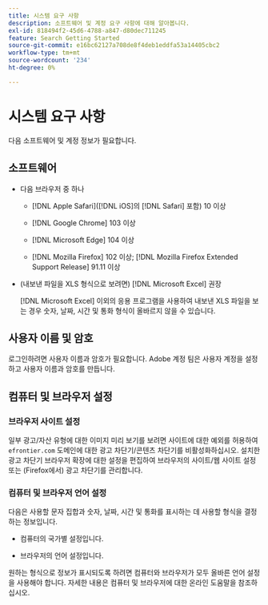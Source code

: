```yaml
---
title: 시스템 요구 사항
description: 소프트웨어 및 계정 요구 사항에 대해 알아봅니다.
exl-id: 818494f2-45d6-4788-a847-d80dec711245
feature: Search Getting Started
source-git-commit: e16bc62127a708de8f4deb1eddfa53a14405cbc2
workflow-type: tm+mt
source-wordcount: '234'
ht-degree: 0%

---
```


# 시스템 요구 사항

다음 소프트웨어 및 계정 정보가 필요합니다.

## 소프트웨어

* 다음 브라우저 중 하나

   * [!DNL Apple Safari]([!DNL iOS]의 [!DNL Safari] 포함) 10 이상

   * [!DNL Google Chrome] 103 이상

   * [!DNL Microsoft Edge] 104 이상

   * [!DNL Mozilla Firefox] 102 이상; [!DNL Mozilla Firefox Extended Support Release] 91.11 이상

* (내보낸 파일을 XLS 형식으로 보려면) [!DNL Microsoft Excel] 권장

  [!DNL Microsoft Excel] 이외의 응용 프로그램을 사용하여 내보낸 XLS 파일을 보는 경우 숫자, 날짜, 시간 및 통화 형식이 올바르지 않을 수 있습니다.

## 사용자 이름 및 암호

로그인하려면 사용자 이름과 암호가 필요합니다. Adobe 계정 팀은 사용자 계정을 설정하고 사용자 이름과 암호를 만듭니다.

## 컴퓨터 및 브라우저 설정

### 브라우저 사이트 설정

일부 광고/자산 유형에 대한 이미지 미리 보기를 보려면 사이트에 대한 예외를 허용하여 `efrontier.com` 도메인에 대한 광고 차단기/콘텐츠 차단기를 비활성화하십시오. 설치한 광고 차단기 브라우저 확장에 대한 설정을 편집하여 브라우저의 사이트/웹 사이트 설정 또는 (Firefox에서) 광고 차단기를 관리합니다.

### 컴퓨터 및 브라우저 언어 설정

다음은 사용할 문자 집합과 숫자, 날짜, 시간 및 통화를 표시하는 데 사용할 형식을 결정하는 정보입니다.

* 컴퓨터의 국가별 설정입니다.

* 브라우저의 언어 설정입니다.

원하는 형식으로 정보가 표시되도록 하려면 컴퓨터와 브라우저가 모두 올바른 언어 설정을 사용해야 합니다. 자세한 내용은 컴퓨터 및 브라우저에 대한 온라인 도움말을 참조하십시오.

